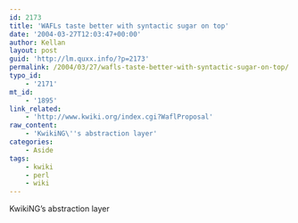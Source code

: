 ```yaml
---
id: 2173
title: 'WAFLs taste better with syntactic sugar on top'
date: '2004-03-27T12:03:47+00:00'
author: Kellan
layout: post
guid: 'http://lm.quxx.info/?p=2173'
permalink: /2004/03/27/wafls-taste-better-with-syntactic-sugar-on-top/
typo_id:
    - '2171'
mt_id:
    - '1895'
link_related:
    - 'http://www.kwiki.org/index.cgi?WaflProposal'
raw_content:
    - 'KwikiNG\''s abstraction layer'
categories:
    - Aside
tags:
    - kwiki
    - perl
    - wiki
---
```


KwikiNG’s abstraction layer